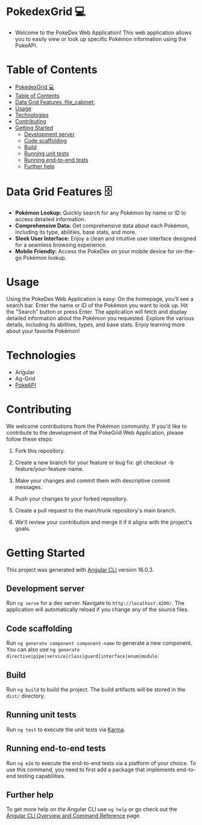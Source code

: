 # PokedexGrid :computer:

- Welcome to the PokeDex Web Application! This web application allows you to easily view or look up specific Pokémon information using the PokeAPI.

# Table of Contents
- [PokedexGrid :computer:](#pokedexgrid-computer)
- [Table of Contents](#table-of-contents)
- [Data Grid Features :file\_cabinet:](#data-grid-features-file_cabinet)
- [Usage](#usage)
- [Technologies](#technologies)
- [Contributing](#contributing)
- [Getting Started](#getting-started)
  - [Development server](#development-server)
  - [Code scaffolding](#code-scaffolding)
  - [Build](#build)
  - [Running unit tests](#running-unit-tests)
  - [Running end-to-end tests](#running-end-to-end-tests)
  - [Further help](#further-help)


# Data Grid Features :file_cabinet:
- **Pokémon Lookup:** Quickly search for any Pokémon by name or ID to access detailed information.
- **Comprehensive Data:** Get comprehensive data about each Pokémon, including its type, abilities, base stats, and more.
- **Sleek User Interface:** Enjoy a clean and intuitive user interface designed for a seamless browsing experience.
- **Mobile Friendly:** Access the PokeDex on your mobile device for on-the-go Pokémon lookup.

# Usage
Using the PokeDex Web Application is easy:
On the homepage, you'll see a search bar. Enter the name or ID of the Pokémon you want to look up.
Hit the "Search" button or press Enter.
The application will fetch and display detailed information about the Pokémon you requested.
Explore the various details, including its abilities, types, and base stats.
Enjoy learning more about your favorite Pokémon!

# Technologies
- Angular
- Ag-Grid
- [PokeAPI][Poke-Api]

# Contributing
We welcome contributions from the Pokémon community. If you'd like to contribute to the development of the PokeGrid Web Application, please follow these steps:

1. Fork this repository.

1. Create a new branch for your feature or bug fix: git checkout -b feature/your-feature-name.

1. Make your changes and commit them with descriptive commit messages.

1. Push your changes to your forked repository.

1. Create a pull request to the main/trunk repository's main branch.

1. We'll review your contribution and merge it if it aligns with the project's goals.

# Getting Started
This project was generated with [Angular CLI](https://github.com/angular/angular-cli) version 16.0.3.

## Development server

Run `ng serve` for a dev server. Navigate to `http://localhost:4200/`. The application will automatically reload if you change any of the source files.

## Code scaffolding

Run `ng generate component component-name` to generate a new component. You can also use `ng generate directive|pipe|service|class|guard|interface|enum|module`.

## Build

Run `ng build` to build the project. The build artifacts will be stored in the `dist/` directory.

## Running unit tests

Run `ng test` to execute the unit tests via [Karma](https://karma-runner.github.io).

## Running end-to-end tests

Run `ng e2e` to execute the end-to-end tests via a platform of your choice. To use this command, you need to first add a package that implements end-to-end testing capabilities.

## Further help

To get more help on the Angular CLI use `ng help` or go check out the [Angular CLI Overview and Command Reference](https://angular.io/cli) page.


[Poke-Api]:https://pokeapi.co/
